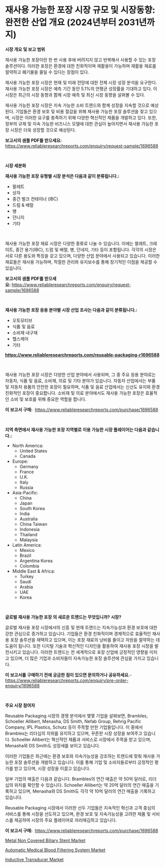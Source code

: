 <p><h1>재사용 가능한 포장 시장 규모 및 시장동향: 완전한 산업 개요 (2024년부터 2031년까지)</h1></p><p><strong>시장 개요 및 보고 범위</strong></p>
<p><p>재사용 가능한 포장이란 한 번 사용 후에 버려지지 않고 반복해서 사용할 수 있는 포장 솔루션이다. 이러한 포장은 환경에 대한 친화적이며 재활용이 가능하며 재활용 재료를 절약하고 폐기물을 줄일 수 있다는 장점이 있다.</p><p>재사용 가능한 포장 시장은 현재 및 미래 전망에 대한 전체 시장 성장 분석을 요구한다. 재사용 가능한 포장 시장은 예측 기간 동안 5.1%의 연평균 성장률을 기대하고 있다. 이 시장은 최근의 시장 동향과 함께 시장 예측 및 최신 시장 동향을 살펴볼 수 있다.</p><p>재사용 가능한 포장 시장은 지속 가능한 소비 트렌드와 함께 성장을 지속할 것으로 예상된다. 기업들은 환경 보호 및 비용 절감을 위해 재사용 가능한 포장 솔루션을 찾고 있으며, 시장은 이러한 요구를 충족하기 위해 다양한 혁신적인 제품을 개발하고 있다. 또한, 정부의 규제 및 지속 가능한 비즈니스 모델에 대한 관심이 높아지면서 재사용 가능한 포장 시장은 더욱 성장할 것으로 예상된다.</p></p>
<p><strong>보고서의 샘플 PDF를 받으세요:</strong> <a href="https://www.reliableresearchreports.com/enquiry/request-sample/1696588">https://www.reliableresearchreports.com/enquiry/request-sample/1696588</a></p>
<p>&nbsp;</p>
<p><strong>시장 세분화</strong></p>
<p><strong>재사용 가능한 포장 유형별 시장 분석은 다음과 같이 분류됩니다.:</strong></p>
<p><ul><li>팔레트</li><li>상자</li><li>중간 벌크 컨테이너 (IBC)</li><li>드럼 & 배럴</li><li>병</li><li>던니지</li><li>기타</li></ul></p>
<p>&nbsp;</p>
<p><p>재사용 가능한 포장 재료 시장은 다양한 종류로 나눌 수 있습니다. 이에는 팔레트, 크레이트, 중간 용기(IBC), 드럼 및 배럴, 병, 던네지, 기타 등이 포함됩니다. 각각의 시장은 서로 다른 용도와 특징을 갖고 있으며, 다양한 산업 분야에서 사용되고 있습니다. 이러한 재료들은 재사용 가능하며, 적절한 관리와 유지보수를 통해 장기적인 이점을 제공할 수 있습니다.</p></p>
<p><strong>보고서의 샘플 PDF를 받으세요:</strong>&nbsp;<a href="https://www.reliableresearchreports.com/enquiry/request-sample/1696588">https://www.reliableresearchreports.com/enquiry/request-sample/1696588</a></p>
<p>&nbsp;</p>
<p><strong> 재사용 가능한 포장 응용 분야별 시장 산업 조사는 다음과 같이 분류됩니다.:</strong></p>
<p><ul><li>오토모티브</li><li>식품 및 음료</li><li>소비재 내구재</li><li>헬스케어</li><li>기타</li></ul></p>
<p><strong><a href="https://www.reliableresearchreports.com/reusable-packaging-r1696588">https://www.reliableresearchreports.com/reusable-packaging-r1696588</a></strong></p>
<p>&nbsp;</p>
<p><p>재사용 가능한 포장 시장은 다양한 산업 분야에서 사용되며, 그 중 주요 응용 분야로는 자동차, 식품 및 음료, 소비재, 의료 및 기타 분야가 있습니다. 자동차 산업에서는 부품 및 자동차 용품의 안전한 포장이 필요하며, 식품 및 음료 산업에서는 신선도 유지와 환경 친화적인 포장이 중요합니다. 소비재 및 의료 분야에서도 재사용 가능한 포장은 효율적인 소비 및 보호를 위해 중요한 역할을 합니다.</p></p>
<p><strong>이 보고서 구매:</strong>&nbsp; <a href="https://www.reliableresearchreports.com/purchase/1696588">https://www.reliableresearchreports.com/purchase/1696588</a></p>
<p>&nbsp;</p>
<p><strong>지역 측면에서 재사용 가능한 포장 지역별로 이용 가능한 시장 플레이어는 다음과 같습니다.:</strong></p>
<p><ul>
    <li>
        North America:
        <ul>
            <li>United States</li>
            <li>Canada</li>
        </ul>
    </li>
    <li>
        Europe:
        <ul>
            <li>Germany</li>
            <li>France</li>
            <li>U.K.</li>
            <li>Italy</li>
            <li>Russia</li>
        </ul>
    </li>
    <li>
        Asia-Pacific:
        <ul>
            <li>China</li>
            <li>Japan</li>
            <li>South Korea</li>
            <li>India</li>
            <li>Australia</li>
            <li>China Taiwan</li>
            <li>Indonesia</li>
            <li>Thailand</li>
            <li>Malaysia</li>
        </ul>
    </li>
    <li>
        Latin America:
        <ul>
            <li>Mexico</li>
            <li>Brazil</li>
            <li>Argentina Korea</li>
            <li>Colombia</li>
        </ul>
    </li>
    <li>
        Middle East & Africa:
        <ul>
            <li>Turkey</li>
            <li>Saudi</li>
            <li>Arabia</li>
            <li>UAE</li>
            <li>Korea</li>
        </ul>
    </li>
    </ul></p>
<p>&nbsp;</p>
<p><strong>글로벌 재사용 가능한 포장 의 새로운 트렌드는 무엇입니까? 시장?</strong></p>
<p><p>글로벌 재사용 포장 시장에서의 신흥 및 현재 트랜드는 지속가능성과 환경 보호에 대한 강한 관심으로 증가하고 있습니다. 기업들은 환경 친화적이며 경제적으로 효율적인 재사용 포장 솔루션을 채택하고 있으며, 이는 포장 재료의 낭비를 줄이고 자원을 절약하는 데 도움이 됩니다. 또한 디지털 기술과 혁신적인 디자인을 활용하여 재사용 포장 시장을 발전시키고 있습니다. 이러한 트렌드는 전 세계적으로 포장 산업에 긍정적인 영향을 미치고 있으며, 더 많은 기업과 소비자들이 지속가능한 포장 솔루션에 관심을 가지고 있습니다.</p></p>
<p><strong>이 보고서를 구매하기 전에 궁금한 점이 있으면 문의하거나 공유하세요.</strong>- <a href="https://www.reliableresearchreports.com/enquiry/pre-order-enquiry/1696588">https://www.reliableresearchreports.com/enquiry/pre-order-enquiry/1696588</a></p>
<p>&nbsp;</p>
<p><strong>주요 시장 참여자</strong></p>
<p><p>Reusable Packaging 시장의 경쟁 분석에서 몇몇 기업을 살펴보면, Brambles, Schoeller Allibert, Menasha, DS Smith, Nefab Group, Rehrig Pacific Company, IPL Plastics, Schutz 등이 주목할 만한 기업들입니다. 이 중에서 Brambles는 리더십의 지위를 유지하고 있으며, 꾸준한 시장 성장을 보여주고 있습니다. Schoeller Allibert는 혁신적인 제품과 서비스로 시장에서 주목을 받고 있으며, Menasha와 DS Smith도 성장세를 보이고 있습니다.</p><p>이러한 기업들은 최근에는 환경 보호와 지속가능성을 강조하는 트렌드에 맞춰 재사용 가능한 포장 솔루션을 개발하고 있습니다. 이를 통해 기업 및 소비자들로부터 긍정적인 평가를 받고 있으며, 시장 성장을 이끌고 있습니다.</p><p>일부 기업의 매출은 다음과 같습니다. Brambles의 연간 매출은 약 50억 달러로, 리더십의 위치를 확인할 수 있습니다. Schoeller Allibert는 약 20억 달러의 연간 매출을 기록하고 있으며, Menasha와 DS Smith도 각각 약 10억 달러의 연간 매출을 기록하고 있습니다.</p><p>Reusable Packaging 시장에서 이러한 선두 기업들은 지속적인 혁신과 고객 중심의 서비스를 통해 시장을 선도하고 있으며, 환경 보호 및 지속가능성을 고려한 제품 및 서비스를 제공하여 시장의 주요 플레이어로 자리매김하고 있습니다.</p></p>
<p><strong>이 보고서 구매:</strong>&nbsp;&nbsp;<a href="https://www.reliableresearchreports.com/purchase/1696588">https://www.reliableresearchreports.com/purchase/1696588</a></p>
<p><p><a href="https://github.com/pgtimber/Market-Research-Report-List-2/blob/main/metal-non-covered-biliary-stent-market.md">Metal Non Covered Biliary Stent Market</a></p><p><a href="https://github.com/lataunyatinikmelvin59ilbd0dv/Market-Research-Report-List-2/blob/main/automatic-medical-blood-filtering-system-market.md">Automatic Medical Blood Filtering System Market</a></p><p><a href="https://unruly-ladybug-44b.notion.site/Inductive-Transducer-Market-Research-Report-Its-History-and-Forecast-2024-to-2031-cded9f9f1e4d49149586408be1408533">Inductive Transducer Market</a></p></p>